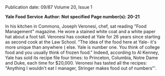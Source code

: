 Publication date: 09/87
Volume 20, Issue 1

**Yale Food Service**
**Author:  Not specified**
**Page number(s): 20-21**

In his kitchen in Commons, Joseph 
Veronesi, chef, sat reading "Food 
Management" magazine. He wore a 
stained white coat and a white paper 
hat about a foot tall. Veronesi has 
cooked at Yale for 26 years since 
starting as second cook at the Law 
School. "The idea of the food here at 
Yale- it's more unique than anywhere 
( 
else. Yale is number one. You think of 
college food and you usually think of 
frozen food." Indeed, according to Al 
Kenney, Yale has sold its recipe file 
four times: to Princeton, Columbia, 
Notre Dame and Duke, each time for 
$20,000. Veronesi has tasted all the 
recipes: "Anything I wouldn't eat I 
manager, 
Stringer makes food out of numbers"'.